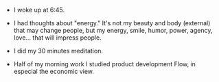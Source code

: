 - I woke up at 6:45.

- I had thoughts about "energy." It's not my beauty and body (external) that may change people, but my energy, smile, humor, power, agency, love... that will impress people.

- I did my 30 minutes meditation.

- Half of my morning work I studied product development Flow, in especial the economic view.
